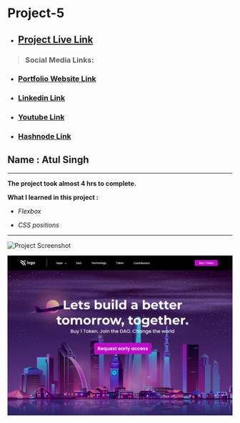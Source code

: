 # Project-5

- ## [Project Live Link](https://ineuron-live-class-project-5.netlify.app/ "Netlify")

> ### Social Media Links:

- ### [Portfolio Website Link](https://www.findcoder.io/u/atulsinghatul)

- ### [Linkedin Link](https://www.linkedin.com/in/atul-singh-082529249/)

- ### [Youtube Link](https://www.youtube.com/channel/UCBNc9Vs9mAFxnAKjzWRqDFQ)

- ### [Hashnode Link](https://atulsinghatul.hashnode.dev/)

## Name : Atul Singh

---

**The project took almost 4 hrs to complete.**

**What I learned in this project :**

- _Flexbox_

- _CSS positions_

---

![Project Screenshot](https://img.shields.io/badge/LiveClass-Project--5-red)

![LCO](./5.png)
